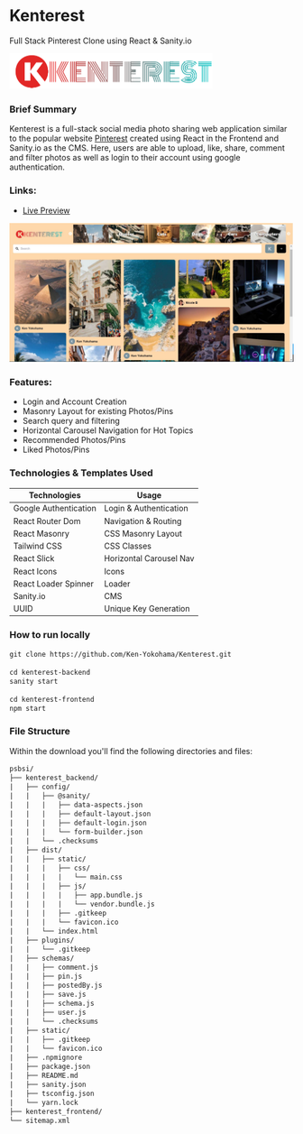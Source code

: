 # Kenterest
Full Stack Pinterest Clone using React &amp; Sanity.io

![Kenterest Logo](https://raw.githubusercontent.com/Ken-Yokohama/Kenterest/master/kenterest_frontend/src/assets/logo.png)

### Brief Summary
Kenterest is a full-stack social media photo sharing web application similar to the popular website [Pinterest](https://www.pinterest.com/) created using React in the Frontend and Sanity.io as the CMS. Here, users are able to upload, like, share, comment and filter photos as well as login to their account using google authentication.

### Links:
- [Live Preview](https://kenterest.netlify.app/)

![Kenterest Cover Sample](https://github.com/Ken-Yokohama/Kenterest/blob/master/cover.JPG)

### Features:
- Login and Account Creation
- Masonry Layout for existing Photos/Pins
- Search query and filtering
- Horizontal Carousel Navigation for Hot Topics
- Recommended Photos/Pins
- Liked Photos/Pins

### Technologies & Templates Used
| Technologies | Usage                                      |
| ----------------- | ------------------------------------------------ |
| Google Authentication      | Login & Authentication      |
| React Router Dom | Navigation & Routing |
| React Masonry | CSS Masonry Layout        |
| Tailwind CSS  | CSS Classes  |
| React Slick | Horizontal Carousel Nav |
| React Icons | Icons |
| React Loader Spinner | Loader |
| Sanity.io  | CMS|
| UUID  | Unique Key Generation|

### How to run locally
```
git clone https://github.com/Ken-Yokohama/Kenterest.git

cd kenterest-backend
sanity start

cd kenterest-frontend
npm start
```

### File Structure
Within the download you'll find the following directories and files:
```
psbsi/
├── kenterest_backend/
|   ├── config/
|   |   ├── @sanity/
|   |   |   ├── data-aspects.json
|   |   |   ├── default-layout.json
|   |   |   ├── default-login.json
|   |   |   └── form-builder.json
|   |   └── .checksums
|   ├── dist/
|   |   ├── static/
|   |   |   ├── css/
|   |   |   |   └── main.css
|   |   |   ├── js/
|   |   |   |   ├── app.bundle.js
|   |   |   |   └── vendor.bundle.js
|   |   |   ├── .gitkeep
|   |   |   └── favicon.ico
|   |   └── index.html
|   ├── plugins/
|   |   └── .gitkeep
|   ├── schemas/
|   |   ├── comment.js
|   |   ├── pin.js
|   |   ├── postedBy.js
|   |   ├── save.js
|   |   ├── schema.js
|   |   ├── user.js
|   |   └── .checksums
|   ├── static/
|   |   ├── .gitkeep
|   |   └── favicon.ico
|   ├── .npmignore
|   ├── package.json
|   ├── README.md
|   ├── sanity.json
|   ├── tsconfig.json
|   └── yarn.lock
├── kenterest_frontend/
└── sitemap.xml
```
